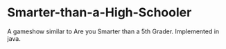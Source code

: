 Smarter-than-a-High-Schooler
============================

A gameshow similar to Are you Smarter than a 5th Grader.  Implemented in java.